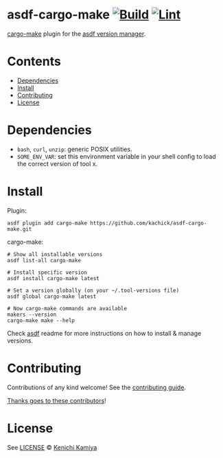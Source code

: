 # asdf-cargo-make [![Build](https://github.com/kachick/asdf-cargo-make/actions/workflows/build.yml/badge.svg?branch=main)](https://github.com/kachick/asdf-cargo-make/actions/workflows/build.yml?query=branch%3Amain) [![Lint](https://github.com/kachick/asdf-cargo-make/actions/workflows/lint.yml/badge.svg?branch=main)](https://github.com/kachick/asdf-cargo-make/actions/workflows/lint.yml?query=branch%3Amain)


[cargo-make](https://sagiegurari.github.io/cargo-make/) plugin for the [asdf version manager](https://asdf-vm.com).

# Contents

- [Dependencies](#dependencies)
- [Install](#install)
- [Contributing](#contributing)
- [License](#license)

# Dependencies

- `bash`, `curl`, `unzip`: generic POSIX utilities.
- `SOME_ENV_VAR`: set this environment variable in your shell config to load the correct version of tool x.

# Install

Plugin:

```shell
asdf plugin add cargo-make https://github.com/kachick/asdf-cargo-make.git
```

cargo-make:

```shell
# Show all installable versions
asdf list-all cargo-make

# Install specific version
asdf install cargo-make latest

# Set a version globally (on your ~/.tool-versions file)
asdf global cargo-make latest

# Now cargo-make commands are available
makers --version
cargo-make make --help
```

Check [asdf](https://github.com/asdf-vm/asdf) readme for more instructions on how to
install & manage versions.

# Contributing

Contributions of any kind welcome! See the [contributing guide](contributing.md).

[Thanks goes to these contributors](https://github.com/kachick/asdf-cargo-make/graphs/contributors)!

# License

See [LICENSE](LICENSE) © [Kenichi Kamiya](https://github.com/kachick/)
